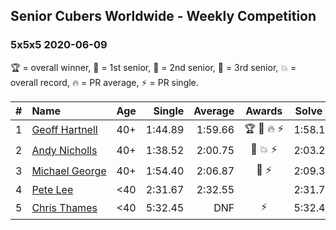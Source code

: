 ## Senior Cubers Worldwide - Weekly Competition
### 5x5x5 2020-06-09

🏆 = overall winner, 🥇 = 1st senior, 🥈 = 2nd senior, 🥉 = 3rd senior, 💥 = overall record, 🔥 = PR average, ⚡ = PR single.

| # | Name | Age | Single | Average | Awards | Solve 1 | Solve 2 | Solve 3 | Solve 4 | Solve 5 | Video |
| :--: | :-- | :--: | --: | --: | :--: | --: | --: | --: | --: | --: | :-- |
| 1 | [<span style="white-space: nowrap">Geoff Hartnell</span>](../../persons/geoff_hartnell/555.md) | 40+ | 1:44.89 | 1:59.66 | <span style="white-space: nowrap">🏆 🥇 🔥 ⚡</span> | 1:58.13 | 2:10.08 | 2:00.45 | 1:44.89 | 2:00.41 | [Link](https://www.facebook.com/events/1130228284009045/permalink/1131991020499438/) |
| 2 | [<span style="white-space: nowrap">Andy Nicholls</span>](../../persons/andy_nicholls/555.md) | 40+ | 1:38.52 | 2:00.75 | <span style="white-space: nowrap">🥈 💥 ⚡</span> | 2:03.22 | 1:38.52 | 1:59.86 | 1:59.17 | 2:04.22 | [Link](https://www.facebook.com/events/1130228284009045/permalink/1131119780586562/) |
| 3 | [<span style="white-space: nowrap">Michael George</span>](../../persons/michael_george/555.md) | 40+ | 1:54.40 | 2:06.87 | <span style="white-space: nowrap">🥉 ⚡</span> | 2:09.30 | 2:05.06 | 2:06.40 | 2:09.16 | 1:54.40 | [Link](https://www.facebook.com/events/1130228284009045/permalink/1135087346856472/) |
| 4 | [<span style="white-space: nowrap">Pete Lee</span>](../../persons/pete_lee/555.md) | <40 | 2:31.67 | 2:32.55 |  | 2:31.78 | 2:31.67 | 2:34.20 | DNS | DNS | [Link](https://www.facebook.com/events/1130228284009045/permalink/1132027397162467/) |
| 5 | [<span style="white-space: nowrap">Chris Thames</span>](../../persons/chris_thames/555.md) | <40 | 5:32.45 | DNF | ⚡ | 5:32.45 | DNS | DNS | DNS | DNS | [Link](https://www.facebook.com/events/1130228284009045/permalink/1133643713667502/) |

<!-- Global site tag (gtag.js) - Google Analytics -->
<script async src="https://www.googletagmanager.com/gtag/js?id=UA-86348435-3"></script>
<script>window.dataLayer = window.dataLayer || []; function gtag() {dataLayer.push(arguments);} gtag('js', new Date()); gtag('config', 'UA-86348435-3');</script>

